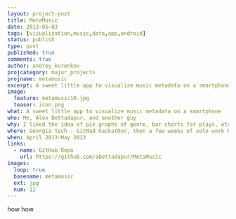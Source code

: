 ```yaml
---
layout: project-post
title: MetaMusic
date: 2013-05-03 
tags: [visualization,music,data,app,android]
status: publish
type: post
published: true
comments: true
author: andrey_kurenkov
projcategory: major_projects
projname: metamusic
excerpt: A sweet little app to visualize music metadata on a smartphone
image:
  feature: metamusic10.jpg
  teaser: icon.png
what: A sweet little app to visualize music metadata on a smartphone
who: Me, Alex Bettadapur, and another guy
why: I liked the idea of pie graphs of genre, bar charts for plays, etc... I still think this should exist in other apps.
where: Georgia Tech - GitMad hackathon, then a few weeks of solo work before my internship
when: April 2013-May 2013 
links:
  - name: GitHub Repo
    url: https://github.com/abettadapur/MetaMusic
images:
  loop: true
  basename: metamusic
  ext: jpg
  num: 12
---
```

how how

